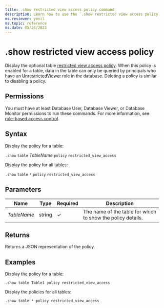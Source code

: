```yaml
---
title: .show restricted view access policy command
description: Learn how to use the `.show restricted view access policy` command to display the details of the table's restricted view access policy.
ms.reviewer: yonil
ms.topic: reference
ms.date: 05/24/2023
---
```

# .show restricted view access policy

Display the optional table [restricted view access policy](restrictedviewaccesspolicy.md). When this policy is enabled for a table, data in the table can only be queried by principals who have an [UnrestrictedViewer](./access-control/role-based-access-control.md) role in the database. Deleting a policy is similar to disabling a policy. 

## Permissions

You must have at least Database User, Database Viewer, or Database Monitor permissions to run these commands. For more information, see [role-based access control](access-control/role-based-access-control.md).

## Syntax

Display the policy for a table:

`.show` `table` *TableName* `policy` `restricted_view_access`

Display the policy for all tables:

`.show` `table` `*` `policy` `restricted_view_access`

## Parameters

|Name|Type|Required|Description|
|--|--|--|--|
|*TableName*|string|&check;|The name of the table for which to show the policy details.|

## Returns

Returns a JSON representation of the policy.

## Examples

Display the policy for a table:

```kusto
.show table Table1 policy restricted_view_access
```

Display the policies for all tables:

```kusto
.show table * policy restricted_view_access
```
